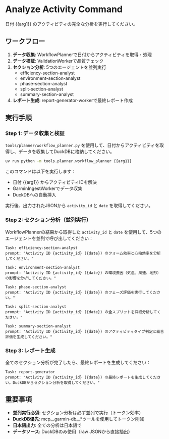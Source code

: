 # Analyze Activity Command

日付 {{arg1}} のアクティビティの完全な分析を実行してください。

## ワークフロー

1. **データ収集**: WorkflowPlannerで日付からアクティビティを取得・処理
2. **データ検証**: ValidationWorkerで品質チェック
3. **セクション分析**: 5つのエージェントを並列実行
   - efficiency-section-analyst
   - environment-section-analyst
   - phase-section-analyst
   - split-section-analyst
   - summary-section-analyst
4. **レポート生成**: report-generator-workerで最終レポート作成

## 実行手順

### Step 1: データ収集と検証

`tools/planner/workflow_planner.py` を使用して、日付からアクティビティを取得し、データを収集してDuckDBに格納してください。

```bash
uv run python -m tools.planner.workflow_planner {{arg1}}
```

このコマンドは以下を実行します：
- 日付 {{arg1}} からアクティビティIDを解決
- GarminIngestWorkerでデータ収集
- DuckDBへの自動挿入

実行後、出力されたJSONから `activity_id` と `date` を取得してください。

### Step 2: セクション分析（並列実行）

WorkflowPlannerの結果から取得した `activity_id` と `date` を使用して、5つのエージェントを並列で呼び出してください：

```
Task: efficiency-section-analyst
prompt: "Activity ID {activity_id} ({date}) のフォーム効率と心拍効率を分析してください。"

Task: environment-section-analyst
prompt: "Activity ID {activity_id} ({date}) の環境要因（気温、風速、地形）の影響を分析してください。"

Task: phase-section-analyst
prompt: "Activity ID {activity_id} ({date}) のフェーズ評価を実行してください。"

Task: split-section-analyst
prompt: "Activity ID {activity_id} ({date}) の全スプリットを詳細分析してください。"

Task: summary-section-analyst
prompt: "Activity ID {activity_id} ({date}) のアクティビティタイプ判定と総合評価を生成してください。"
```

### Step 3: レポート生成

全てのセクション分析が完了したら、最終レポートを生成してください：

```
Task: report-generator
prompt: "Activity ID {activity_id} ({date}) の最終レポートを生成してください。DuckDBからセクション分析を取得してください。"
```

## 重要事項

- **並列実行必須**: セクション分析は必ず並列で実行（トークン効率）
- **DuckDB優先**: mcp__garmin-db__*ツールを使用してトークン削減
- **日本語出力**: 全ての分析は日本語で
- **データソース**: DuckDBのみ使用（raw JSONから直接抽出）
